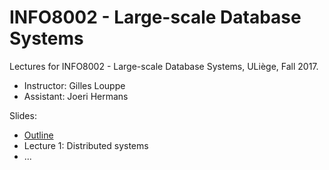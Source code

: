 # INFO8002 - Large-scale Database Systems

Lectures for INFO8002 - Large-scale Database Systems, ULiège, Fall 2017.

- Instructor: Gilles Louppe
- Assistant: Joeri Hermans

Slides:

- [Outline](https://glouppe.github.io/info8002-large-scale-database-systems/?p=outline.md)
- Lecture 1: Distributed systems
- ...
